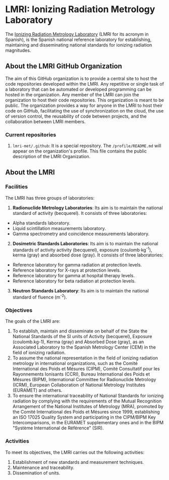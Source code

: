 # LMRI: Ionizing Radiation Metrology Laboratory

The [Ionizing Radiation Metrology Laboratory](https://rdgroups.ciemat.es/web/lmri) (LMRI for its acronym in Spanish), is the Spanish national reference laboratory for establishing, maintaining and disseminating national standards for ionizing radiation magnitudes.

## About the LMRI GitHub Organization

The aim of this GitHub organization is to provide a central site to host the code repositories developed within the LMRI.
Any repetitive or single task of a laboratory that can be automated or developed programming can be hosted in the organization. 
Any member of the LMRI can join the organization to host their code repositories. 
This organization is meant to be public. 
The organization provides a way for anyone in the LMRI to host their code on GitHub, facilitating the use of synchronization on the cloud, the use of version control, the reusability of code between projects, and the collaboration between LMRI members.

### Current repositories

1. ``lmri-met/.github``:
It is a special repository.
The ``/profile/README.md`` will appear on the organization's profile.
This file contains the public description of the LMRI Organization.

## About the LMRI

### Facilities

The LMRI has three groups of laboratories:

1. **Radionuclide Metrology Laboratories**:
Its aim is to maintain the national standard of activity (becquerel).
It consists of three laboratories:
- Alpha standards laboratory.
- Liquid scintillation measurements laboratory.
- Gamma spectrometry and coincidence measurements laboratory.

2. **Dosimetric Standards Laboratories**:
Its aim is to maintain the national standards of activity activity (becquerel), exposure (coulomb·kg<sup>-1</sup>), kerma (gray) and absorbed dose (gray).
It consists of three laboratories:
- Reference laboratory for gamma radiation at protection levels.
- Reference laboratory for X-rays at protection levels.
- Reference laboratory for gamma at hospital therapy levels.
- Reference laboratory for beta radiation at protection levels.

3. **Neutron Standards Laboratory**:
Its aim is to maintain the national standard of fluence (m<sup>-2</sup>).

### Objectives

The goals of the LMRI are:
1. To establish, maintain and disseminate on behalf of the State the National Standards of the SI units of Activity (becquerel), Exposure (coulomb.kg-1), Kerma (gray) and Absorbed Dose (gray), as an Associated Laboratory to the Spanish Metrology Center (CEM) in the field of ionizing radiation.
2. To assume the national representation in the field of ionizing radiation metrology in international organizations, such as the Comité International des Poids et Mésures (CIPM), Comité Consultatif pour les Rayonnements Ionisants (CCRI), Bureau International des Poids et Mésures (BIPM), International Committee for Radionuclide Metrology (ICRM), European Collaboration of National Metrology Institutes (EURAMET) and others.
3. To ensure the international traceability of National Standards for ionizing radiation by complying with the requirements of the Mutual Recognition Arrangement of the National Institutes of Metrology (MRA), promoted by the Comité International des Poids et Mésures since 1999, establishing an ISO 17025 Quality System and participating in the CIPM/BIPM Key Intercomparisons, in the EURAMET supplementary ones and in the BIPM "Système International de Référence" (SIR).

### Activities

To meet its objectives, the LMRI carries out the following activities:
1. Establishment of new standards and measurement techniques.
2. Maintenance and traceability.
3. Dissemination of units.



